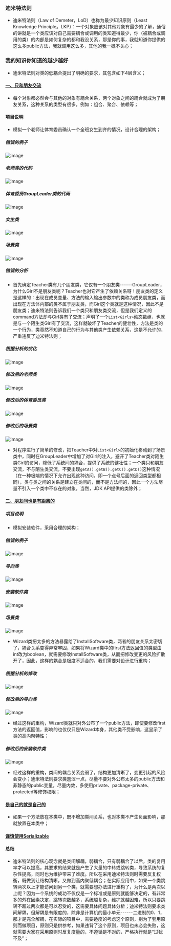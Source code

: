### 迪米特法则
+ 迪米特法则（Law of Demeter，LoD）也称为最少知识原则（Least Knowledge Principle。LKP）：一个对象应该对其他对象有最少的了解，通俗的讲就是一个类应该对自己需要耦合或调用的类知道得最少，你（被耦合或调用的类）的内部是如何复杂的都和我没关系，那是你的事，我就知道你提供的这么多public方法，我就调用这么多，其他的我一概不关心；
### 我的知识你知道的越少越好
+ 迪米特法则对类的低耦合提出了明确的要求，其包含如下4层含义；
#### [一、只和朋友交流]()
+ 每个对象都必然会与其他的对象有耦合关系，两个对象之间的耦合就成为了朋友关系，这种关系的类型有很多，例如：组合、聚合、依赖等；
#### 项目说明
+ 模拟一个老师让体育委员确认一个全班女生到齐的情况，设计合理的架构；
##### 错误的例子

![image](https://github.com/ningbaoqi/DesignModeAndFramework/blob/master/gif/pic-20.jpg)

##### 老师类的代码

![image](https://github.com/ningbaoqi/DesignModeAndFramework/blob/master/gif/pic-21.jpg)

##### 体育委员GroupLeader类的代码

![image](https://github.com/ningbaoqi/DesignModeAndFramework/blob/master/gif/pic-22.jpg)

##### 女生类

![image](https://github.com/ningbaoqi/DesignModeAndFramework/blob/master/gif/pic-23.jpg)

##### 场景类

![image](https://github.com/ningbaoqi/DesignModeAndFramework/blob/master/gif/pic-24.jpg)

##### 错误的分析
+ 首先确定Teacher类有几个朋友类，它仅有一个朋友类------GroupLeader，为什么Girl不是朋友类呢？Teacher也对它产生了依赖关系呀！朋友类的定义是这样的：出现在成员变量、方法的输入输出参数中的类称为成员朋友类，而出现在方法体内部的类不属于朋友类，而Girl这个类就是这种情况，因此不是朋友类；迪米特法则告诉我们一个类只和朋友类交流，但是我们定义的command方法却与Girl类有了交流；声明了一个`List<Girls>`动态数组，也就是与一个陌生类Girl有了交流，这样就破坏了Teacher的健壮性，方法是类的一个行为，类竟然不知道自己的行为与其他类产生依赖关系，这是不允许的，严重违反了迪米特法则；

##### 根据分析的优化

![image](https://github.com/ningbaoqi/DesignModeAndFramework/blob/master/gif/pic-25.jpg)

##### 修改后的老师类

![image](https://github.com/ningbaoqi/DesignModeAndFramework/blob/master/gif/pic-26.jpg)

##### 修改后的体育委员类

![image](https://github.com/ningbaoqi/DesignModeAndFramework/blob/master/gif/pic-27.jpg)

##### 修改后的场景类

![image](https://github.com/ningbaoqi/DesignModeAndFramework/blob/master/gif/pic-28.jpg)

+ 对程序进行了简单的修改，把Teacher中对`List<Girl>`的初始化移动到了场景类中，同时在GroupLeader中增加了对Girl的注入，避开了Teacher类对陌生类Girl的访问，降低了系统间的耦合，提供了系统的健壮性；一个类只和朋友交流，不与陌生类交流，不要出现`getA().getB().getC().getD()`这种情况（在一种极端的情况下允许出现这种访问，即一个点号后面的返回类型都相同），类与类之间的关系是建立在类间的，而不是方法间的，因此一个方法尽量不引入一个类中不存在的对象，当然，JDK API提供的类除外；

#### [二、朋友间也是有距离的]()

##### 项目说明
+ 模拟安装软件，采用合理的架构；

##### 错误的例子

![image](https://github.com/ningbaoqi/DesignModeAndFramework/blob/master/gif/pic-29.jpg)

##### 导向类

![image](https://github.com/ningbaoqi/DesignModeAndFramework/blob/master/gif/pic-30.jpg)

##### 安装软件类

![image](https://github.com/ningbaoqi/DesignModeAndFramework/blob/master/gif/pic-31.jpg)

##### 场景类

![image](https://github.com/ningbaoqi/DesignModeAndFramework/blob/master/gif/pic-32.jpg)

+ Wizard类把太多的方法暴露给了InstallSoftware类，两者的朋友关系太密切了，耦合关系变得异常牢固，如果将Wizard类中的first方法返回值的类型由int改为boolean，就需要修改InstallSoftware类，从而把修改变更的风险扩散开了，因此，这样的耦合是极度不适合的，我们需要对设计进行重构；

##### 根据分析的修改

![image](https://github.com/ningbaoqi/DesignModeAndFramework/blob/master/gif/pic-33.jpg)

##### 修改后的导向类

![image](https://github.com/ningbaoqi/DesignModeAndFramework/blob/master/gif/pic-34.jpg)

+ 经过这样的重构，Wizard类就只对外公布了一个public方法，即使要修改first方法的返回值，影响的也仅仅只是Wizard本身，其他类不受影响，这显示了类的高内聚特性；

##### 修改后的安装软件类

![image](https://github.com/ningbaoqi/DesignModeAndFramework/blob/master/gif/pic-35.jpg)

+ 经过这样的重构，类间的耦合关系变弱了，结构更加清晰了，变更引起的风险会变小；迪米特法则要求类羞涩一点，尽量不要对外公布太多的public方法和非静态的public变量，尽量内敛，多使用private、package-private、protected等修饰权限；
#### [是自己的就是自己的]()
+ 如果一个方法放在本类中，既不增加类间关系，也对本类不产生负面影响，那就放置在本类中；
#### [谨慎使用Serializable]()
#### 总结
+ 迪米特法则的核心观念就是类间解耦，弱耦合，只有弱耦合了以后，类的复用率才可以提高，其要求的结果就是产生了大量的中转或跳转类，导致系统的复杂性提高，同时也为维护带来了难度。所以在采用迪米特法则时需要反复权衡，既做到让结构清晰，又做到高内聚低耦合；在实际应用中，如果一个类跳转两次以上才能访问到另一个类，就需要想办法进行重构了，为什么是两次以上呢？因为一个系统的成功不仅仅是一个标准或是原则就能够决定的，有非常多的外在因素决定，跳转次数越多，系统越复杂，维护就越困难，所以只要跳转不超过两次都是可以忍受的，这需要具体问题具体分析；迪米特法则要求类间解耦，但解耦是有限度的，除非是计算机的最小单元------二进制的0、1，那才是完全解耦，在实际的项目中，需要适度的考虑这个原则，别为了套用原则而做项目，原则只是供参考，如果违背了这个原则，项目也未必会失败，这就需要大家在采用原则时反复度量的，不遵循是不对的，严格执行就是“过犹不及”；
